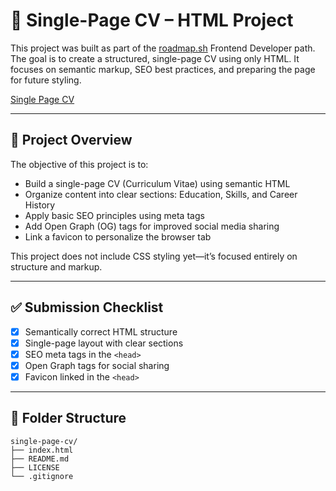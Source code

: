 # 📄 Single-Page CV – HTML Project

This project was built as part of the [roadmap.sh](https://roadmap.sh/) Frontend Developer path. The goal is to create a structured, single-page CV using only HTML. It focuses on semantic markup, SEO best practices, and preparing the page for future styling.

[Single Page CV](https://github.com/Joaquimdacosta1999/Roadmap-Sh-Repository/tree/main/Projects%20in%20Frontend/Single-Page%20CV)

---

## 📖 Project Overview

The objective of this project is to:

- Build a single-page CV (Curriculum Vitae) using semantic HTML  
- Organize content into clear sections: Education, Skills, and Career History  
- Apply basic SEO principles using meta tags  
- Add Open Graph (OG) tags for improved social media sharing  
- Link a favicon to personalize the browser tab

This project does not include CSS styling yet—it’s focused entirely on structure and markup.

---

## ✅ Submission Checklist

- [x] Semantically correct HTML structure  
- [x] Single-page layout with clear sections  
- [x] SEO meta tags in the `<head>`  
- [x] Open Graph tags for social sharing  
- [x] Favicon linked in the `<head>`

---

## 📂 Folder Structure

```plaintext
single-page-cv/
├── index.html
├── README.md
├── LICENSE
└── .gitignore
